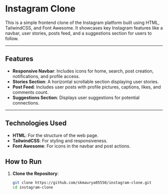 # Instagram Clone

This is a simple frontend clone of the Instagram platform built using HTML, TailwindCSS, and Font Awesome. It showcases key Instagram features like a navbar, user stories, posts feed, and a suggestions section for users to follow.

---

## Features

- **Responsive Navbar**: Includes icons for home, search, post creation, notifications, and profile access.
- **Stories Section**: A horizontal scrollable section displaying user stories.
- **Post Feed**: Includes user posts with profile pictures, captions, likes, and comments count.
- **Suggestions Section**: Displays user suggestions for potential connections.

---

## Technologies Used

- **HTML**: For the structure of the web page.
- **TailwindCSS**: For styling and responsiveness.
- **Font Awesome**: For icons in the navbar and post actions.


## How to Run

1. **Clone the Repository**:
   ```bash
   git clone https://github.com/skmaurya05550/instagram-clone.git
   cd instagram-clone
   
